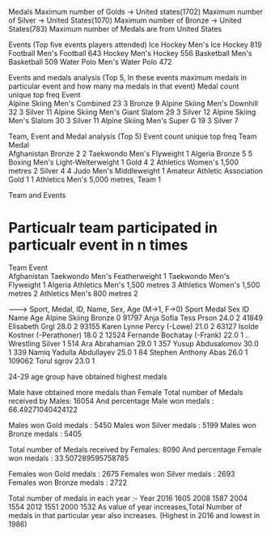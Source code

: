 Medals
Maximum number of Golds -> United states(1702)
Maximum number of Silver -> United States(1070)
Maximum number of Bronze -> United States(783)
Maximum number of Medals are from United States

Events (Top five events players attended)
Ice Hockey Men's Ice Hockey                819
Football Men's Football                    643
Hockey Men's Hockey                        556
Basketball Men's Basketball                509
Water Polo Men's Water Polo                472



Events and medals analysis (Top 5, In these events maximum medals in particular event and how many ma medals in that event)
 	                                        Medal
	                            count 	unique 	top 	freq
Event 				
Alpine Skiing Men's Combined 	    23 	3 	Bronze 	9
Alpine Skiing Men's Downhill 	    32 	3 	Silver 	11
Alpine Skiing Men's Giant Slalom 	29 	3 	Silver 	12
Alpine Skiing Men's Slalom 	        30 	3 	Silver 	11
Alpine Skiing Men's Super G 	    19 	3 	Silver 	7


Team, Event and Medal analysis (Top 5)
 		                                                        Event
		                            count 	unique 	top 	                       freq
Team 	                        Medal 				
Afghanistan 	                Bronze 	2 	2 	Taekwondo Men's Flyweight 	        1
Algeria 	                    Bronze 	5 	5 	Boxing Men's Light-Welterweight 	1
                                Gold 	4 	2 	Athletics Women's 1,500 metres 	    2
                                Silver 	4 	4 	Judo Men's Middleweight 	        1
Amateur Athletic Association 	Gold 	1 	1 	Athletics Men's 5,000 metres, Team 	1


Team and Events
# Particualr team participated in particualr event in n times

Team         Event                                        
Afghanistan  Taekwondo Men's Featherweight                     1
             Taekwondo Men's Flyweight                         1
Algeria      Athletics Men's 1,500 metres                      3
             Athletics Women's 1,500 metres                    2
             Athletics Men's 800 metres                        2





---> Sport, Medal, ID, Name, Sex, Age (M->1, F->0)
Sport          Medal   Sex  ID      Name                          Age 
Alpine Skiing  Bronze  0    91797   Anja Sofia Tess Prson         24.0    2
                            41849   Elisabeth Grgl                28.0    2
                            93155   Karen Lynne Percy (-Lowe)     21.0    2
                            63127   Isolde Kostner (-Perathoner)  18.0    2
                            12524   Fernande Bochatay (-Frank)    22.0    1
                                                                         ..
Wrestling      Silver  1    514     Ara Abrahamian                29.0    1
                            357     Yusup Abdusalomov             30.0    1
                            339     Namiq Yadulla Abdullayev      25.0    1
                            84      Stephen Anthony Abas          26.0    1
                            109062  Torul sgrov                   23.0    1


24-29 age group have obtained highest medals


Male have obtained more medals than Female
Total number of Medals received by Males: 16054
And percentage Male won medals : 66.49271040424122


Males won Gold medals : 5450
Males won Silver medals : 5199
Males won Bronze medals : 5405



Total number of Medals received by Females: 8090
And percentage Female won medals : 33.507289595758785


Females won Gold medals : 2675
Females won Silver medals : 2693
Females won Bronze medals : 2722




Total number of medals in each year :-
Year
2016    1605
2008    1587
2004    1554
2012    1551
2000    1532
As value of year increases,Total Number of medals in that particular year also increases. (Highest in 2016 and lowest in 1986)

